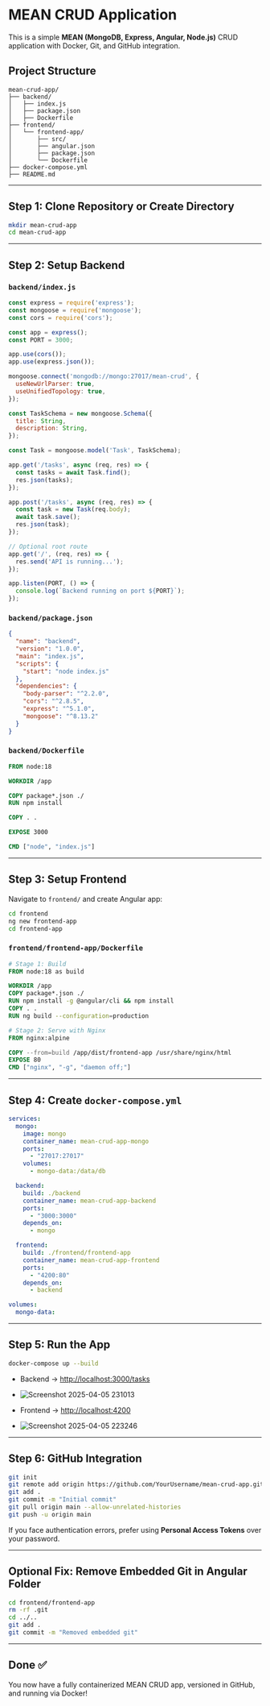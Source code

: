 # MEAN CRUD Application

This is a simple **MEAN (MongoDB, Express, Angular, Node.js)** CRUD application with Docker, Git, and GitHub integration.

## Project Structure

```
mean-crud-app/
├── backend/
│   ├── index.js
│   ├── package.json
│   ├── Dockerfile
├── frontend/
│   └── frontend-app/
│       ├── src/
│       ├── angular.json
│       ├── package.json
│       └── Dockerfile
├── docker-compose.yml
├── README.md
```

---

## Step 1: Clone Repository or Create Directory

```bash
mkdir mean-crud-app
cd mean-crud-app
```

---

## Step 2: Setup Backend

### `backend/index.js`

```js
const express = require('express');
const mongoose = require('mongoose');
const cors = require('cors');

const app = express();
const PORT = 3000;

app.use(cors());
app.use(express.json());

mongoose.connect('mongodb://mongo:27017/mean-crud', {
  useNewUrlParser: true,
  useUnifiedTopology: true,
});

const TaskSchema = new mongoose.Schema({
  title: String,
  description: String,
});

const Task = mongoose.model('Task', TaskSchema);

app.get('/tasks', async (req, res) => {
  const tasks = await Task.find();
  res.json(tasks);
});

app.post('/tasks', async (req, res) => {
  const task = new Task(req.body);
  await task.save();
  res.json(task);
});

// Optional root route
app.get('/', (req, res) => {
  res.send('API is running...');
});

app.listen(PORT, () => {
  console.log(`Backend running on port ${PORT}`);
});
```

### `backend/package.json`

```json
{
  "name": "backend",
  "version": "1.0.0",
  "main": "index.js",
  "scripts": {
    "start": "node index.js"
  },
  "dependencies": {
    "body-parser": "^2.2.0",
    "cors": "^2.8.5",
    "express": "^5.1.0",
    "mongoose": "^8.13.2"
  }
}
```

### `backend/Dockerfile`

```Dockerfile
FROM node:18

WORKDIR /app

COPY package*.json ./
RUN npm install

COPY . .

EXPOSE 3000

CMD ["node", "index.js"]
```

---

## Step 3: Setup Frontend

Navigate to `frontend/` and create Angular app:

```bash
cd frontend
ng new frontend-app
cd frontend-app
```

### `frontend/frontend-app/Dockerfile`

```Dockerfile
# Stage 1: Build
FROM node:18 as build

WORKDIR /app
COPY package*.json ./
RUN npm install -g @angular/cli && npm install
COPY . .
RUN ng build --configuration=production

# Stage 2: Serve with Nginx
FROM nginx:alpine

COPY --from=build /app/dist/frontend-app /usr/share/nginx/html
EXPOSE 80
CMD ["nginx", "-g", "daemon off;"]
```

---

## Step 4: Create `docker-compose.yml`

```yaml
services:
  mongo:
    image: mongo
    container_name: mean-crud-app-mongo
    ports:
      - "27017:27017"
    volumes:
      - mongo-data:/data/db

  backend:
    build: ./backend
    container_name: mean-crud-app-backend
    ports:
      - "3000:3000"
    depends_on:
      - mongo

  frontend:
    build: ./frontend/frontend-app
    container_name: mean-crud-app-frontend
    ports:
      - "4200:80"
    depends_on:
      - backend

volumes:
  mongo-data:
```

---

## Step 5: Run the App

```bash
docker-compose up --build
```

- Backend → [http://localhost:3000/tasks](http://localhost:3000/tasks)
- ![Screenshot 2025-04-05 231013](https://github.com/user-attachments/assets/c8229363-98a1-4680-bf9a-72d8b48f60cf)


- Frontend → [http://localhost:4200](http://localhost:4200)
- ![Screenshot 2025-04-05 223246](https://github.com/user-attachments/assets/256aa75d-4dbf-4637-9e5f-3a23df9c5734)


---

## Step 6: GitHub Integration

```bash
git init
git remote add origin https://github.com/YourUsername/mean-crud-app.git
git add .
git commit -m "Initial commit"
git pull origin main --allow-unrelated-histories
git push -u origin main
```

If you face authentication errors, prefer using **Personal Access Tokens** over your password.

---

## Optional Fix: Remove Embedded Git in Angular Folder

```bash
cd frontend/frontend-app
rm -rf .git
cd ../..
git add .
git commit -m "Removed embedded git"
```

---

## Done ✅

You now have a fully containerized MEAN CRUD app, versioned in GitHub, and running via Docker!

